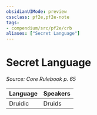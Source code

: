 ```yaml
---
obsidianUIMode: preview
cssclass: pf2e,pf2e-note
tags:
- compendium/src/pf2e/crb
aliases: ["Secret Language"]
---
```

# Secret Language  
*Source: Core Rulebook p. 65*  

| Language | Speakers |
|----------|----------|
| Druidic | Druids |